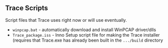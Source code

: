 ## Trace Scripts

Script files that Trace uses right now or will use eventually.

<ul>
  <li><code>winpcap.bat</code> - automatically download and install WinPCAP driver/dlls</li>
  <li><code>Trace_package.iss</code> - Inno Setup script file for making the Trace installer (requires that Trace.exe has already been built in the <code>.../build</code> directory</li>
</ul>